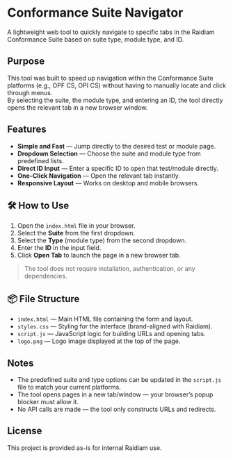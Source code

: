 # Conformance Suite Navigator

A lightweight web tool to quickly navigate to specific tabs in the Raidiam Conformance Suite based on suite type, module type, and ID.

##  Purpose

This tool was built to speed up navigation within the Conformance Suite platforms (e.g., OPF CS, OPI CS) without having to manually locate and click through menus.  
By selecting the suite, the module type, and entering an ID, the tool directly opens the relevant tab in a new browser window.

##  Features

- **Simple and Fast** — Jump directly to the desired test or module page.
- **Dropdown Selection** — Choose the suite and module type from predefined lists.
- **Direct ID Input** — Enter a specific ID to open that test/module directly.
- **One-Click Navigation** — Open the relevant tab instantly.
- **Responsive Layout** — Works on desktop and mobile browsers.

## 🛠️ How to Use

1. Open the `index.html` file in your browser.
2. Select the **Suite** from the first dropdown.
3. Select the **Type** (module type) from the second dropdown.
4. Enter the **ID** in the input field.
5. Click **Open Tab** to launch the page in a new browser tab.

>  The tool does not require installation, authentication, or any dependencies.

## 📦 File Structure

- `index.html` — Main HTML file containing the form and layout.
- `styles.css` — Styling for the interface (brand-aligned with Raidiam).
- `script.js` — JavaScript logic for building URLs and opening tabs.
- `logo.png` — Logo image displayed at the top of the page.

##  Notes

- The predefined suite and type options can be updated in the `script.js` file to match your current platforms.
- The tool opens pages in a new tab/window — your browser’s popup blocker must allow it.
- No API calls are made — the tool only constructs URLs and redirects.

##  License

This project is provided as-is for internal Raidiam use.
